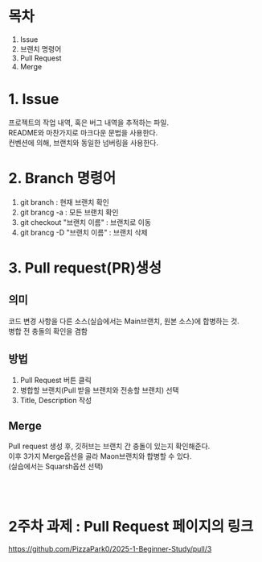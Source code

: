 # 목차
1. Issue
2. 브랜치 명령어
3. Pull Request
4. Merge

# 1. Issue
프로젝트의 작업 내역, 혹은 버그 내역을 추적하는 파일.</br>
README와 마찬가지로 마크다운 문법을 사용한다. </br>
컨벤션에 의해, 브랜치와 동일한 넘버링을 사용한다.


# 2. Branch 명령어
1. git branch : 현재 브랜치 확인 </br>
2. git brancg -a : 모든 브랜치 확인 </br>
3. git checkout "브랜치 이름" : 브랜치로 이동 </br>
4. git brancg -D "브랜치 이름" : 브랜치 삭제 </br>

# 3. Pull request(PR)생성
## 의미
코드 변경 사항을 다른 소스(실습에서는 Main브랜치, 원본 소스)에 합병하는 것.</br>
병합 전 충돌의 확인을 겸함
## 방법
1. Pull Request 버튼 클릭
2. 병합할 브랜치(Pull 받을 브랜치와 전송할 브랜치) 선택
3. Title, Description 작성


## Merge
Pull request 생성 후, 깃허브는 브랜치 간 충돌이 있는지 확인해준다. </br>
이후 3가지 Merge옵션을 골라 Maon브랜치와 합병할 수 있다.</br>
(실습에서는 Squarsh옵션 선택)

</br></br>

# 2주차 과제 : Pull Request 페이지의 링크
https://github.com/PizzaPark0/2025-1-Beginner-Study/pull/3